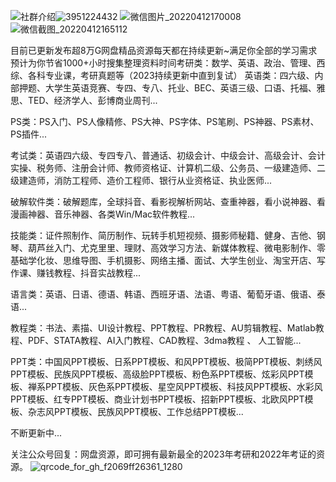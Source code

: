 


![社群介绍](https://user-images.githubusercontent.com/94828428/162938602-0e6a3b7d-23be-427b-b377-8f84d19cd5a3.png)![3951224432](https://user-images.githubusercontent.com/94828428/162938846-7ef46ca7-190e-4de7-a983-94cc74441746.png)
![微信图片_20220412170008](https://user-images.githubusercontent.com/94828428/162938993-cae9e042-b63e-4302-946d-e6494d48ef62.jpg)
![微信截图_20220412165112](https://user-images.githubusercontent.com/94828428/162939156-ec634ca9-aa86-498d-9097-dc2031f0b01d.png)



目前已更新发布超8万G网盘精品资源每天都在持续更新~满足你全部的学习需求预计为你节省1000+小时搜集整理资料时间考研类：数学、英语、政治、管理、西综、各科专业课，考研真题等（2023持续更新中直到复试）
英语类：四六级、内部押题、大学生英语竞赛、专四、专八、托业、BEC、英语三级、口语、托福、雅思、TED、经济学人、彭博商业周刊...

PS类：PS入门、PS人像精修、PS大神、PS字体、PS笔刷、PS神器、PS素材、PS插件...

考试类：英语四六级、专四专八、普通话、初级会计、中级会计、高级会计、会计实操、税务师、注册会计师、教师资格证、计算机二级、公务员、一级建造师、二级建造师，消防工程师、造价工程师、银行从业资格证、执业医师...

破解软件类：破解题库，全球抖音、看影视解析网站、查重神器，看小说神器、看漫画神器、音乐神器、各类Win/Mac软件教程...

技能类：证件照制作、简历制作、玩转手机短视频、摄影师秘籍、健身、吉他、钢琴、葫芦丝入门、尤克里里、理财、高效学习方法、新媒体教程、微电影制作、零基础学化妆、思维导图、手机摄影、网络主播、面试、大学生创业、淘宝开店、写作课、赚钱教程、抖音实战教程...

语言类：英语、日语、德语、韩语、西班牙语、法语、粤语、葡萄牙语、俄语、泰语...

教程类：书法、素描、UI设计教程、PPT教程、PR教程、AU剪辑教程、Matlab教程、PDF、STATA教程、AI入门教程、CAD教程、3dma教程 、 人工智能...

PPT类：中国风PPT模板、日系PPT模板、和风PPT模板、极简PPT模板、刺绣风PPT模板、民族风PPT模板、高级脸PPT模板、粉色系PPT模板、炫彩风PPT模板、禅系PPT模板、灰色系PPT模板、星空风PPT模板、科技风PPT模板、水彩风PPT模板、红专PPT模板、商业计划书PPT模板、招新PPT模板、北欧风PPT模板、杂志风PPT模板、民族风PPT模板、工作总结PPT模板...

不断更新中...


关注公众号回复：网盘资源，即可拥有最新最全的2023年考研和2022年考证的资源。
![qrcode_for_gh_f2069ff26361_1280](https://user-images.githubusercontent.com/94828428/162940577-d0eb537d-617c-42c0-ac3e-9a006e5e8c5d.jpg)

